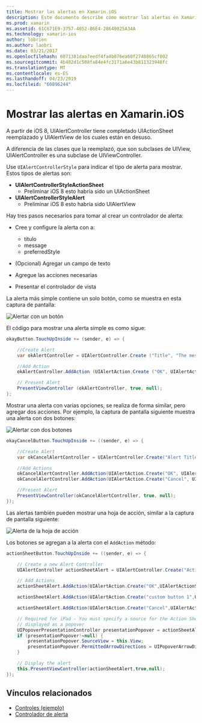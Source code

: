 ```yaml
---
title: Mostrar las alertas en Xamarin.iOS
description: Este documento describe cómo mostrar las alertas en Xamarin.iOS mediante el uso de la API que se introdujo en iOS 8 UIAlertController.
ms.prod: xamarin
ms.assetid: 61C671E9-3757-4052-86E4-28640025A34A
ms.technology: xamarin-ios
author: lobrien
ms.author: laobri
ms.date: 03/21/2017
ms.openlocfilehash: 6071381daa7eedf4fa4b076ea60f2748865cf002
ms.sourcegitcommit: 4b402d1c508fa84e4fc3171a6e43b811323948fc
ms.translationtype: MT
ms.contentlocale: es-ES
ms.lasthandoff: 04/23/2019
ms.locfileid: "60896244"
---
```

# <a name="displaying-alerts-in-xamarinios"></a>Mostrar las alertas en Xamarin.iOS

A partir de iOS 8, UIAlertController tiene completado UIActionSheet reemplazado y UIAlertView de los cuales están en desuso.

A diferencia de las clases que la reemplazó, que son subclases de UIView, UIAlertController es una subclase de UIViewController.

Use `UIAlertControllerStyle` para indicar el tipo de alerta para mostrar. Estos tipos de alertas son:

- **UIAlertControllerStyleActionSheet**
    * Preliminar iOS 8 esto habría sido un UIActionSheet
- **UIAlertControllerStyleAlert**
    * Preliminar iOS 8 esto habría sido UIAlertView 

Hay tres pasos necesarios para tomar al crear un controlador de alerta:

- Cree y configure la alerta con a:
    * título
    * message
    * preferredStyle
    
- (Opcional) Agregar un campo de texto
- Agregue las acciones necesarias
- Presentar el controlador de vista

La alerta más simple contiene un solo botón, como se muestra en esta captura de pantalla:

 ![Alertar con un botón](alerts-images/alert1.png)

El código para mostrar una alerta simple es como sigue:

```csharp
okayButton.TouchUpInside += (sender, e) => {

    //Create Alert
    var okAlertController = UIAlertController.Create ("Title", "The message", UIAlertControllerStyle.Alert);

    //Add Action
    okAlertController.AddAction (UIAlertAction.Create ("OK", UIAlertActionStyle.Default, null));

    // Present Alert
    PresentViewController (okAlertController, true, null);
};
```

Mostrar una alerta con varias opciones, se realiza de forma similar, pero agregar dos acciones. Por ejemplo, la captura de pantalla siguiente muestra una alerta con dos botones:

 ![ Alertar con dos botones](alerts-images/alert2.png)

```csharp
okayCancelButton.TouchUpInside += ((sender, e) => {

    //Create Alert
    var okCancelAlertController = UIAlertController.Create("Alert Title", "Choose from two buttons", UIAlertControllerStyle.Alert);

    //Add Actions
    okCancelAlertController.AddAction(UIAlertAction.Create("OK", UIAlertActionStyle.Default, alert => Console.WriteLine ("Okay was clicked")));
    okCancelAlertController.AddAction(UIAlertAction.Create("Cancel", UIAlertActionStyle.Cancel, alert => Console.WriteLine ("Cancel was clicked")));

    //Present Alert
    PresentViewController(okCancelAlertController, true, null);
});
```

Las alertas también pueden mostrar una hoja de acción, similar a la captura de pantalla siguiente:

 ![Alerta de la hoja de acción](alerts-images/alert3.png)

Los botones se agregan a la alerta con el `AddAction` método:

```csharp
actionSheetButton.TouchUpInside += ((sender, e) => {

    // Create a new Alert Controller
    UIAlertController actionSheetAlert = UIAlertController.Create("Action Sheet", "Select an item from below", UIAlertControllerStyle.ActionSheet);

    // Add Actions
    actionSheetAlert.AddAction(UIAlertAction.Create("OK",UIAlertActionStyle.Default, (action) => Console.WriteLine ("Item One pressed.")));

    actionSheetAlert.AddAction(UIAlertAction.Create("custom button 1",UIAlertActionStyle.Default, (action) => Console.WriteLine ("Item Two pressed.")));

    actionSheetAlert.AddAction(UIAlertAction.Create("Cancel",UIAlertActionStyle.Cancel, (action) => Console.WriteLine ("Cancel button pressed.")));

    // Required for iPad - You must specify a source for the Action Sheet since it is
    // displayed as a popover
    UIPopoverPresentationController presentationPopover = actionSheetAlert.PopoverPresentationController;
    if (presentationPopover!=null) {
        presentationPopover.SourceView = this.View;
        presentationPopover.PermittedArrowDirections = UIPopoverArrowDirection.Up;
    }

    // Display the alert
    this.PresentViewController(actionSheetAlert,true,null);
});
```

## <a name="related-links"></a>Vínculos relacionados

- [Controles (ejemplo)](https://developer.xamarin.com/samples/Controls/)
- [Controlador de alerta](https://github.com/xamarin/recipes/tree/master/Recipes/ios/standard_controls/alertcontroller)
